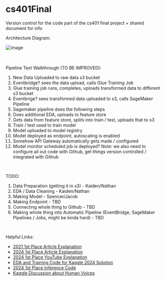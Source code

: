 # cs401Final


Version control for the code part of the cs401 final project + shared document for info


Architecture Diagram:

![image](https://github.com/user-attachments/assets/9046be0f-b5c3-44ae-a3c8-782bcc3d6a9c)
  <br>  
   <br>  

Pipeline Text Walkthrough (TO BE IMPROVED):

1. New Data Uploaded to raw data s3 bucket
2. Eventbridge? sees the data upload, calls Glue Training Job
4. Glue training job runs, completes, uploads transformed data to different s3 bucket
5. Eventbrige? sees transformed data uploaded to s3, calls SageMaker Pipeline
6. Sagemaker pipeline does the following steps
7. Does additional EDA, uploads to feature store
8. Gets data from feature store, splits into train / test, uploads that to s3
9. Train / test used to train model
10. Model uploaded to model registry
11. Model deployed as endpoint, autoscaling is enabled
12. Somehow API Gateway automatically gets made / configured
13. Model monitor scheduled job is deployed?
Note: we also need to configure all out code with Github, get things version controlled / integrated with Github
  <br>  

TODO:

1. Data Preparation (getting it in s3) - Kaiden/Nathan
2. EDA / Data Cleaning - Kaiden/Nathan
3. Making Model - Spencer/Jacob
4. Making Endpoint - TBD
5. Connecting whole thing to Github - TBD
6. Making whole thing into Automatic Pipeline (EventBridge, SageMaker Pipelines / Jobs, might be kinda hard) - TBD
<br>

Helpful Links:

- [2021 1st Place Article Explanation](https://github.com/namakemono/kaggle-birdclef-2021/tree/master)
- [2024 1st Place Article Explanation](https://www.kaggle.com/competitions/birdclef-2024/discussion/512197)
- [2024 1st Place YouTube Explanation](https://www.youtube.com/watch?v=6o6wGm25lA0)
- [EDA and Training Code for Kaggle 2024 Solution](https://github.com/skj092/kaggle-BirdCLEF-2024/blob/main/notebooks/training.ipynb)
- [2024 1st Place Inference Code](https://www.kaggle.com/code/chemrovkirill/birdclef-2024-1st-place-inference)
- [Kaggle Discussion about Human Voices](https://www.kaggle.com/competitions/birdclef-2025/discussion/568886)

